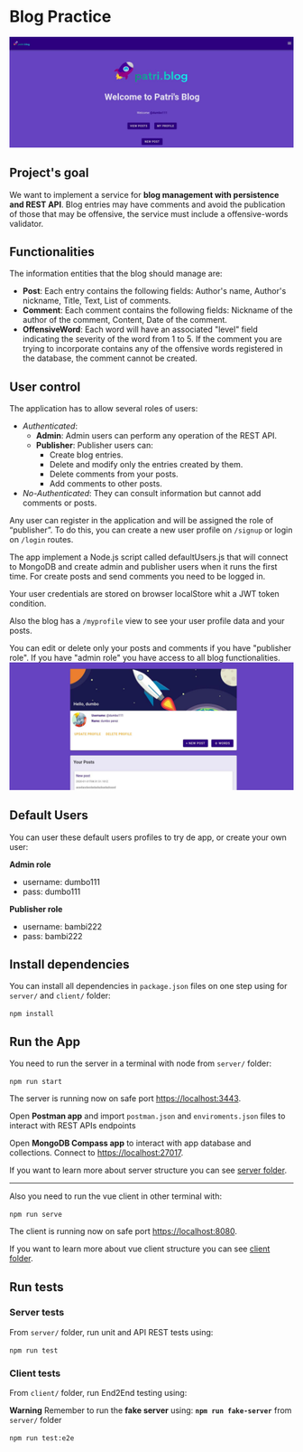 # Blog Practice
![Patri's blog](./client/src/assets/home-view.jpg)

## Project's goal
We want to implement a service for **blog management with persistence and REST API**. Blog entries may have comments and avoid the publication of those that may be offensive, the service must include a offensive-words validator.

## Functionalities
The information entities that the blog should manage are:
* **Post**: Each entry contains the following fields: Author's name, Author's nickname, Title, Text, List of comments.
* **Comment**: Each comment contains the following fields: Nickname of the author of the comment, Content, Date of the comment.
* **OffensiveWord**: Each word will have an associated "level" field indicating the severity of the word from 1 to 5. If the comment you are trying to incorporate contains any of the offensive words registered in the database, the comment cannot be created.

## User control

The application has to allow several roles of users:

- _Authenticated_:
  - **Admin**: Admin users can perform any operation of the REST API.
  - **Publisher**: Publisher users can:
    - Create blog entries.
    - Delete and modify only the entries created by them.
    - Delete comments from your posts.
    - Add comments to other posts.
- _No-Authenticated_: They can consult information but cannot add comments or posts.

Any user can register in the application and will be assigned the role of “publisher”.
To do this, you can create a new user profile on `/signup` or login on `/login` routes.

The app implement a Node.js script called defaultUsers.js that will connect to MongoDB and create admin and publisher users when it runs the first time.
For create posts and send comments you need to be logged in.

Your user credentials are stored on browser localStore whit a JWT token condition.

Also the blog has a `/myprofile` view to see your user profile data and your posts.

You can edit or delete only your posts and comments if you have "publisher role". 
If you have "admin role" you have access to all blog functionalities.
![profile view](./client/src/assets/profile-view.jpg)


## Default Users
You can user these default users profiles to try de app, or create your own user:

**Admin role**
- username: dumbo111
- pass: dumbo111

**Publisher role**
- username: bambi222
- pass: bambi222


## Install dependencies
You can install all dependencies in `package.json` files on one step using for `server/` and `client/` folder:

`npm install`

## Run the App
You need to run the server in a terminal with node from `server/` folder:

`npm run start`

The server is running now on safe port [https://localhost:3443](https://localhost:3443).

Open **Postman app** and import `postman.json` and `enviroments.json` files to interact with REST APIs endpoints

Open **MongoDB Compass app** to interact with app database and collections. Connect to [https://localhost:27017](https://localhost:27017). 

If you want to learn more about server structure you can see [server folder](./server/README.md).

---

Also you need to run the vue client in other terminal with:

`npm run serve`

The client is running now on safe port [https://localhost:8080](https://localhost:8080).


If you want to learn more about vue client structure you can see [client folder](./client/README.md).

## Run tests

### Server tests

From `server/` folder, run unit and API REST tests using:

`npm run test`

### Client tests

From `client/` folder, run End2End testing using:

**Warning** Remember to run the **fake server** using: **`npm run fake-server`** from `server/` folder

`npm run test:e2e`



